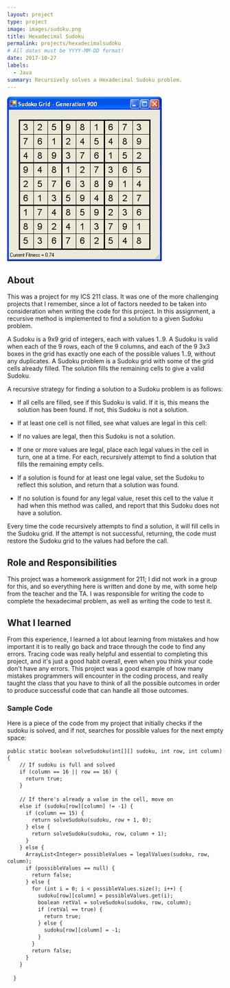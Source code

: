 ```yaml
---
layout: project
type: project
image: images/sudoku.png
title: Hexadecimal Sudoku
permalink: projects/hexadecimalsudoku
# All dates must be YYYY-MM-DD format!
date: 2017-10-27
labels:
  - Java
summary: Recursively solves a Hexadecimal Sudoku problem.
---
```


<div class="ui small rounded images">
  <img class="ui image" src="../images/Sudokupic.jpg">
</div>

## About

This was a project for my ICS 211 class. It was one of the more challenging projects that I remember, since a lot of factors needed to be taken into consideration when writing the code for this project. In this assignment, a recursive method is implemented to find a solution to a given Sudoku problem.

A Sudoku is a 9x9 grid of integers, each with values 1..9. A Sudoku is valid when each of the 9 rows, each of the 9 columns, and each of the 9 3x3 boxes in the grid has exactly one each of the possible values 1..9, without any duplicates. A Sudoku problem is a Sudoku grid with some of the grid cells already filled. The solution fills the remaining cells to give a valid Sudoku.

A recursive strategy for finding a solution to a Sudoku problem is as follows:

- If all cells are filled, see if this Sudoku is valid. If it is, this means the solution has been found. If not, this Sudoku is not a solution.

- If at least one cell is not filled, see what values are legal in this cell:

- If no values are legal, then this Sudoku is not a solution.

- If one or more values are legal, place each legal values in the cell in turn, one at a time. For each, recursively attempt to find a solution that fills the remaining empty cells.

- If a solution is found for at least one legal value, set the Sudoku to reflect this solution, and return that a solution was found.

- If no solution is found for any legal value, reset this cell to the value it had when this method was called, and report that this Sudoku does not have a solution.

Every time the code recursively attempts to find a solution, it will fill cells in the Sudoku grid. If the attempt is not successful, returning, the code must restore the Sudoku grid to the values had before the call.

## Role and Responsibilities

This project was a homework assignment for 211; I did not work in a group for this, and so everything here is written and done by me, with some help from the teacher and the TA. I was responsible for writing the code to complete the hexadecimal problem, as well as writing the code to test it.

## What I learned

From this experience, I learned a lot about learning from mistakes and how important it is to really go back and trace through the code to find any errors. Tracing code was really helpful and essential to completing this project, and it's just a good habit overall, even when you think your code don't have any errors. This project was a good example of how many mistakes programmers will encounter in the coding process, and really taught the class that you have to think of all the possible outcomes in order to produce successful code that can handle all those outcomes.

### Sample Code

Here is a piece of the code from my project that initially checks if the sudoku is solved, and if not, searches for possible values for the next empty space:

```
public static boolean solveSudoku(int[][] sudoku, int row, int column) {
    // If sudoku is full and solved
    if (column == 16 || row == 16) {
      return true;
    }

    // If there's already a value in the cell, move on
    else if (sudoku[row][column] != -1) {
      if (column == 15) {
        return solveSudoku(sudoku, row + 1, 0);
      } else {
        return solveSudoku(sudoku, row, column + 1);
      }
    } else {
      ArrayList<Integer> possibleValues = legalValues(sudoku, row, column);
      if (possibleValues == null) {
        return false;
      } else {
        for (int i = 0; i < possibleValues.size(); i++) {
          sudoku[row][column] = possibleValues.get(i);
          boolean retVal = solveSudoku(sudoku, row, column);
          if (retVal == true) {
            return true;
          } else {
            sudoku[row][column] = -1;
          }
        }
        return false;
      }
    }

  }
```



